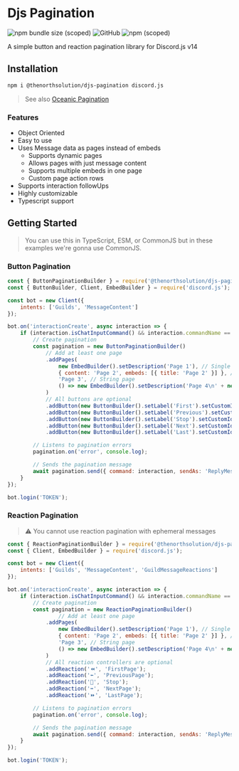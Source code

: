 # Djs Pagination
![npm bundle size (scoped)](https://img.shields.io/bundlephobia/min/@thenorthsolution/djs-pagination?style=flat-square)
![GitHub](https://img.shields.io/github/license/FalloutStudios/djs-pagination?style=flat-square)
![npm (scoped)](https://img.shields.io/npm/v/@thenorthsolution/djs-pagination?label=Latest%20Version&style=flat-square)

A simple button and reaction pagination library for Discord.js v14

## Installation

```bash
npm i @thenorthsolution/djs-pagination discord.js
```

> See also [Oceanic Pagination](https://www.npmjs.com/package/oceanic-pagination)

### Features
- Object Oriented
- Easy to use
- Uses Message data as pages instead of embeds
  - Supports dynamic pages
  - Allows pages with just message content
  - Supports multiple embeds in one page
  - Custom page action rows
- Supports interaction followUps
- Highly customizable
- Typescript support

## Getting Started

> You can use this in TypeScript, ESM, or CommonJS but in these examples we're gonna use CommonJS.

### Button Pagination

```js
const { ButtonPaginationBuilder } = require('@thenorthsolution/djs-pagination');
const { ButtonBuilder, Client, EmbedBuilder } = require('discord.js');

const bot = new Client({
    intents: ['Guilds', 'MessageContent']
});

bot.on('interactionCreate', async interaction => {
    if (interaction.isChatInputCommand() && interaction.commandName == 'pagination') {
        // Create pagination
        const pagination = new ButtonPaginationBuilder()
            // Add at least one page
            .addPages(
                new EmbedBuilder().setDescription('Page 1'), // Single embed page
                { content: 'Page 2', embeds: [{ title: 'Page 2' }] }, // Message data embed
                'Page 3', // String page
                () => new EmbedBuilder().setDescription('Page 4\n' + new Date().toString()) // Dynamic page
            )
            // All buttons are optional
            .addButton(new ButtonBuilder().setLabel('First').setCustomId('first'), 'FirstPage')
            .addButton(new ButtonBuilder().setLabel('Previous').setCustomId('prev'), 'PreviousPage')
            .addButton(new ButtonBuilder().setLabel('Stop').setCustomId('stop'), 'Stop')
            .addButton(new ButtonBuilder().setLabel('Next').setCustomId('next'), 'NextPage')
            .addButton(new ButtonBuilder().setLabel('Last').setCustomId('last'), 'LastPage');

        // Listens to pagination errors
        pagination.on('error', console.log);

        // Sends the pagination message
        await pagination.send({ command: interaction, sendAs: 'ReplyMessage' });
    }
});

bot.login('TOKEN');
```

### Reaction Pagination
> ⚠️ You cannot use reaction pagination with ephemeral messages

```js
const { ReactionPaginationBuilder } = require('@thenorthsolution/djs-pagination');
const { Client, EmbedBuilder } = require('discord.js');

const bot = new Client({
    intents: ['Guilds', 'MessageContent', 'GuildMessageReactions']
});

bot.on('interactionCreate', async interaction => {
    if (interaction.isChatInputCommand() && interaction.commandName == 'pagination') {
        // Create pagination
        const pagination = new ReactionPaginationBuilder()
                // Add at least one page
            .addPages(
                new EmbedBuilder().setDescription('Page 1'), // Single embed page
                { content: 'Page 2', embeds: [{ title: 'Page 2' }] }, // Message data embed
                'Page 3', // String page
                () => new EmbedBuilder().setDescription('Page 4\n' + new Date().toString()) // Dynamic page
            )
            // All reaction controllers are optional
            .addReaction('⏪', 'FirstPage');
            .addReaction('⬅', 'PreviousPage');
            .addReaction('🛑', 'Stop');
            .addReaction('➡️', 'NextPage');
            .addReaction('⏩', 'LastPage');

        // Listens to pagination errors
        pagination.on('error', console.log);

        // Sends the pagination message
        await pagination.send({ command: interaction, sendAs: 'ReplyMessage' });
    }
});

bot.login('TOKEN');
```